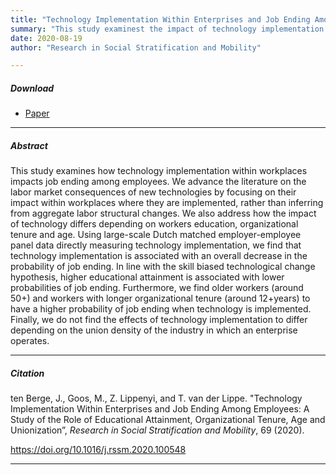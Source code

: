 ```yaml
---
title: "Technology Implementation Within Enterprises and Job Ending Among Employees: A Study of the Role of Educational Attainment, Organizational Tenure, Age and Unionization" 
summary: "This study examinest the impact of technology implementation within workplaces using large-scale Dutch matched employer-employee panel data. we find that technology implementation is associated with an overall decrease in the probability of job ending. In line with the skill biased technological change hypothesis, higher educational attainment is associated with lower probabilities of job ending. Furthermore, we find older workers (around 50+) and workers with longer organizational tenure (around 12+years) to have a higher probability of job ending when technology is implemented. We do not find the effects of technology implementation to differ depending on the union density of the industry in which an enterprise operates."
date: 2020-08-19
author: "Research in Social Stratification and Mobility"

---
```


##### Download

+ [Paper](/14.pdf)
---

##### Abstract

This study examines how technology implementation within workplaces impacts job ending among employees. We advance the literature on the labor market consequences of new technologies by focusing on their impact within workplaces where they are implemented, rather than inferring from aggregate labor structural changes. We also address how the impact of technology differs depending on workers education, organizational tenure and age. Using large-scale Dutch matched employer-employee panel data directly measuring technology implementation, we find that technology implementation is associated with an overall decrease in the probability of job ending. In line with the skill biased technological change hypothesis, higher educational attainment is associated with lower probabilities of job ending. Furthermore, we find older workers (around 50+) and workers
with longer organizational tenure (around 12+years) to have a higher probability of job ending when technology is implemented. Finally, we do not find the effects of technology implementation to differ depending on the union density of the industry in which an enterprise operates.

---

##### Citation

ten Berge, J., Goos, M., Z. Lippenyi, and T. van der Lippe. "Technology Implementation Within Enterprises and Job Ending Among Employees: A Study of the Role of Educational Attainment, Organizational Tenure, Age and Unionization”, *Research in Social Stratification and Mobility*, 69 (2020).

https://doi.org/10.1016/j.rssm.2020.100548

---


